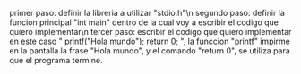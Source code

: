 primer paso: definir la libreria a utilizar "stdio.h"\n
segundo paso: definir la funcion principal "int main" dentro de la cual voy a escribir el codigo que quiero implementar\n
tercer paso: escribir el codigo que quiero implementar en este caso " printf("Hola mundo");   return 0; ", la funccion "printf" impirme en la pantalla la frase "Hola mundo", y el comando "return 0", se utiliza para que el programa termine.
